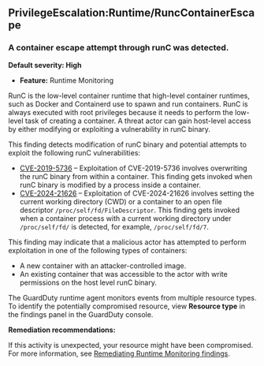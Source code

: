 PrivilegeEscalation:Runtime/RuncContainerEscape
-----------------------------------------------

### A container escape attempt through runC was detected.

**Default severity: High**

* **Feature:** Runtime Monitoring

RunC is the low-level container runtime that high-level container runtimes, such as Docker and Containerd use to spawn and run containers. RunC is always executed with root privileges because it needs to perform the low-level task of creating a container. A threat actor can gain host-level access by either modifying or exploiting a vulnerability in runC binary.

This finding detects modification of runC binary and potential attempts to exploit the following runC vulnerabilities:

* [CVE-2019-5736](https://nvd.nist.gov/vuln/detail/CVE-2019-5736) – Exploitation of CVE-2019-5736 involves overwriting the runC binary from within a container. This finding gets invoked when runC binary is modified by a process inside a container.
* [CVE-2024-21626](https://nvd.nist.gov/vuln/detail/CVE-2024-21626) – Exploitation of CVE-2024-21626 involves setting the current working directory (CWD) or a container to an open file descriptor `/proc/self/fd/FileDescriptor`. This finding gets invoked when a container process with a current working directory under `/proc/self/fd/` is detected, for example, `/proc/self/fd/7`.

This finding may indicate that a malicious actor has attempted to perform exploitation in one of the following types of containers:

* A new container with an attacker-controlled image.
* An existing container that was accessible to the actor with write permissions on the host level runC binary.

The GuardDuty runtime agent monitors events from multiple resource types. To identify the potentially compromised resource, view **Resource type** in the findings panel in the GuardDuty console.

**Remediation recommendations:**

If this activity is unexpected, your resource might have been compromised. For more information, see [Remediating Runtime Monitoring findings](https://docs.aws.amazon.com/guardduty/latest/ug/guardduty-remediate-runtime-monitoring.html).